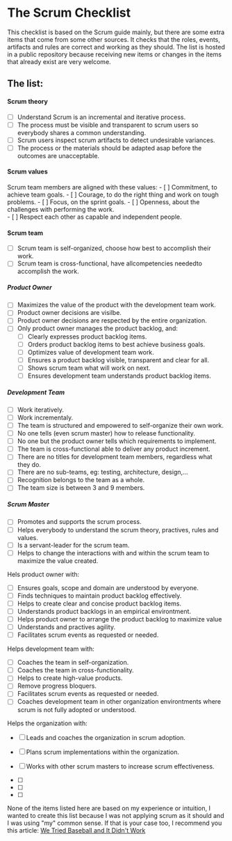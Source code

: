 # The Scrum Checklist

This checklist is based on the Scrum guide mainly, but there are some extra items that come from some other sources. It checks that the roles, events, artifacts and rules are correct and working as they should.
The list is hosted in a public repository because receiving new items or changes in the items that already exist are very welcome.


## The list:

#### Scrum theory

- [ ] Understand Scrum is an incremental and iterative process.
- [ ] The process must be visible and transparent to scrum users so everybody shares a common understanding.
- [ ] Scrum users inspect scrum artifacts to detect undesirable variances.
- [ ] The process or the materials should be adapted asap before the outcomes are unacceptable.

#### Scrum values
Scrum team members are aligned with these values:
	- [ ] Commitment, to achieve team goals.
	- [ ] Courage, to do the right thing and work on tough problems.
	- [ ] Focus, on the sprint goals.
	- [ ] Openness, about the challenges with performing the work.  
	- [ ] Respect each other as capable and independent people.

#### Scrum team
- [ ] Scrum team is self-organized, choose how best to accomplish their work.
- [ ] Scrum team is cross-functional, have allcompetencies neededto accomplish the work.

##### Product Owner
- [ ] Maximizes the value of the product with the development team work.
- [ ] Product owner decisions are visilbe.
- [ ] Product owner decisions are respected by the entire organization.
- [ ] Only product owner manages the product backlog, and:
	- [ ] Clearly expresses product backlog items.
	- [ ] Orders product backlog items to best achieve business goals.
	- [ ] Optimizes value of development team work.
	- [ ] Ensures a product backlog visible, transparent and clear for all.
	- [ ] Shows scrum team what will work on next.
	- [ ] Ensures development team understands product backlog items.

##### Development Team
- [ ] Work iteratively.
- [ ] Work incrementaly.
- [ ] The team is structured and empowered to self-organize their own work.
- [ ] No one tells (even scrum master) how to release functionality.
- [ ] No one but the product owner tells which requirements to implement.
- [ ] The team is cross-functional able to deliver any product increment.
- [ ] There are no titles for development team members, regardless what they do.
- [ ] There are no sub-teams, eg: testing, architecture, design,... 
- [ ] Recognition belongs to the team as a whole.
- [ ] The team size is between 3 and 9 members.

##### Scrum Master
- [ ] Promotes and supports the scrum process.
- [ ] Helps everybody to understand the scrum theory, practives, rules and values.
- [ ] Is a servant-leader for the scrum team.
- [ ] Helps to change the interactions with and within the scrum team to maximize the value created.

Hels product owner with:
- [ ] Ensures goals, scope and domain are understood by everyone.
- [ ] Finds techniques to maintain product backlog effectively.
- [ ] Helps to create clear and concise product backlog items.
- [ ] Understands product backlogs in an empirical environtment.
- [ ] Helps product owner to arrange the product backlog to maximize value
- [ ] Understands and practives agility.
- [ ] Facilitates scrum events as requested or needed.

Helps development team with:
- [ ] Coaches the team in self-organization.
- [ ] Coaches the team in cross-functionality.
- [ ] Helps to create high-value products.
- [ ] Remove progress bloquers.
- [ ] Facilitates scrum events as requested or needed.
- [ ] Coaches development team in other organization environtments where scrum is not fully adopted or understood. 

Helps the organization with:
- [ ] Leads and coaches the organization in scrum adoption.
- [ ] Plans scrum implementations within the organization.
- [ ] Works with other scrum masters to increase scrum effectiveness.


- [ ] 
- [ ] 
- [ ] 

None of the items listed here are based on my experience or intuition, I wanted to create this list because I was not applying scrum as it should and I was using "my" common sense. If that is your case too, I recommend you this article: [We Tried Baseball and It Didn't Work](https://ronjeffries.com/xprog/articles/jatbaseball/)

